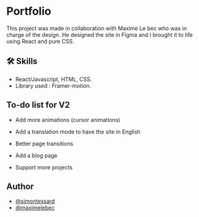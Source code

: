 # Portfolio

This project was made in collaboration with Maxime Le bec who was in charge of the design.
He designed the site in Figma and I brought it to life using React and pure CSS.

## 🛠 Skills

- React/Javascript, HTML, CSS.
- Library used : Framer-motion.

## To-do list for V2

- Add more animations (cursor animations)

- Add a translation mode to have the site in English

- Better page transitions

- Add a blog page

- Support more projects

## Author

- [@simontessard](https://www.github.com/simontessard)
- [@maximelebec](https://www.linkedin.com/in/maxime-le-bec-805079185/)
